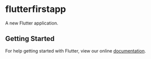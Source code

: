 # flutterfirstapp

A new Flutter application.

## Getting Started

For help getting started with Flutter, view our online
[documentation](https://flutter.io/).
